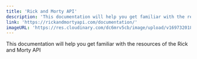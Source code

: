 ```yaml
---
title: 'Rick and Morty API'
description: 'This documentation will help you get familiar with the resources of the Rick and Morty API'
link: 'https://rickandmortyapi.com/documentation/'
imageURL: 'https://res.cloudinary.com/dc6mrv5cb/image/upload/v1697320184/personal-resources/apis/rickandmortyapi.com_documentation__d45289.png'
---
```

This documentation will help you get familiar with the resources of the Rick and Morty API